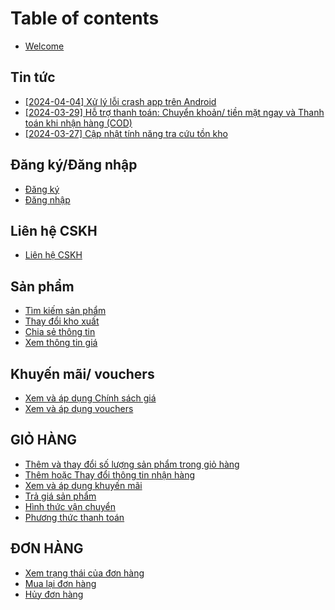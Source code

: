 # Table of contents

* [Welcome](README.md)

## Tin tức

* [\[2024-04-04\] Xử lý lỗi crash app trên Android](tin-tuc/2024-04-04-xu-ly-loi-crash-app-tren-android.md)
* [\[2024-03-29\] Hỗ trợ thanh toán: Chuyển khoản/ tiền mặt ngay và Thanh toán khi nhận hàng (COD)](tin-tuc/2024-03-29-ho-tro-thanh-toan-chuyen-khoan-tien-mat-ngay-va-thanh-toan-khi-nhan-hang-cod.md)
* [\[2024-03-27\] Cập nhật tính năng tra cứu tồn kho](tin-tuc/2024-03-27-cap-nhat-tinh-nang-tra-cuu-ton-kho.md)

## Đăng ký/Đăng nhập

* [Đăng ký](dang-ky-dang-nhap/dang-ky.md)
* [Đăng nhập](dang-ky-dang-nhap/dang-nhap.md)

## Liên hệ CSKH

* [Liên hệ CSKH](lien-he-cskh/lien-he-cskh.md)

## Sản phẩm

* [Tìm kiếm sản phẩm](san-pham/tim-kiem-san-pham.md)
* [Thay đổi kho xuất](san-pham/thay-doi-kho-xuat.md)
* [Chia sẻ thông tin](san-pham/chia-se-thong-tin.md)
* [Xem thông tin giá](san-pham/xem-thong-tin-gia.md)

## Khuyến mãi/ vouchers

* [Xem và áp dụng Chính sách giá](khuyen-mai-vouchers/xem-va-ap-dung-chinh-sach-gia.md)
* [Xem và áp dụng vouchers](khuyen-mai-vouchers/xem-va-ap-dung-vouchers.md)

## GIỎ HÀNG

* [Thêm và thay đổi số lượng sản phẩm trong giỏ hàng](gi-hang/them-va-thay-doi-so-luong-san-pham-trong-gio-hang.md)
* [Thêm hoặc Thay đổi thông tin nhận hàng](gi-hang/them-hoac-thay-doi-thong-tin-nhan-hang.md)
* [Xem và áp dụng khuyến mãi](gi-hang/xem-va-ap-dung-khuyen-mai.md)
* [Trả giá sản phẩm](gi-hang/tra-gia-san-pham.md)
* [Hình thức vận chuyển](gi-hang/hinh-thuc-van-chuyen.md)
* [Phương thức thanh toán](gi-hang/phuong-thuc-thanh-toan.md)

## ĐƠN HÀNG

* [Xem trạng thái của đơn hàng](don-hang/xem-trang-thai-cua-don-hang.md)
* [Mua lại đơn hàng](don-hang/mua-lai-don-hang.md)
* [Hủy đơn hàng](don-hang/huy-don-hang.md)
